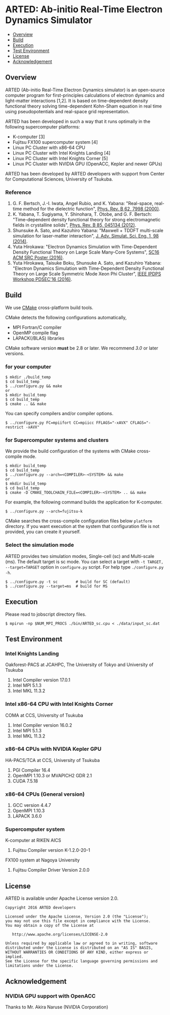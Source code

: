 # ARTED: Ab-initio Real-Time Electron Dynamics Simulator

- [Overview](#overview)
- [Build](#build)
- [Execution](#execution)
- [Test Environment](#test-environment)
- [License](#license)
- [Acknowledgement](#acknowledgement)

## Overview

ARTED (Ab-initio Real-Time Electron Dynamics simulator) is an open-source
computer program for first-principles calculations of electron dynamics and
light-matter interactions [1,2]. It is based on time-dependent density functional theory
solving time-dependent Kohn-Sham equation in real time using pseudopotentials
and real-space grid representation.

ARTED has been developed in such a way that it runs
optimally in the following supercomputer platforms:

- K-computer [3]
- Fujitsu FX100 supercomputer system [4]
- Linux PC Cluster with x86-64 CPU
- Linux PC Cluster with Intel Knights Landing [4]
- Linux PC Cluster with Intel Knights Corner [5]
- Linux PC Cluster with NVIDIA GPU (OpenACC, Kepler and newer GPUs)

ARTED has been developed by ARTED developers with support from
Center for Computational Sciences, University of Tsukuba.

### Reference
1. G. F. Bertsch, J.-I. Iwata, Angel Rubio, and K. Yabana: "Real-space, real-time method for the dielectric function", [Phys. Rev. B 62, 7998 (2000)](http://journals.aps.org/prb/abstract/10.1103/PhysRevB.62.7998).
2. K. Yabana, T. Sugiyama, Y. Shinohara, T. Otobe, and G. F. Bertsch: "Time-dependent density functional theory for strong electromagnetic fields in crystalline solids", [Phys. Rev. B  85, 045134 (2012)](http://journals.aps.org/prb/abstract/10.1103/PhysRevB.85.045134).
3. Shunsuke A. Sato, and Kazuhiro Yabana: "Maxwell + TDDFT multi-scale simulation for laser-matter interaction", [J. Adv. Simulat. Sci. Eng. 1, 98 (2014)](https://www.jstage.jst.go.jp/article/jasse/1/1/1_98/_article).
4. Yuta Hirokawa: "Electron Dynamics Simulation with Time-Dependent Density Functional Theory on Large Scale Many-Core Systems", [SC16 ACM SRC Poster (2016)](http://sc16.supercomputing.org/presentation/?id=spost147&sess=sess408).
5. Yuta Hirokawa, Taisuke Boku, Shunsuke A. Sato, and Kazuhiro Yabana: "Electron Dynamics Simulation with Time-Dependent Density Functional Theory on Large Scale Symmetric Mode Xeon Phi Cluster", [IEEE IPDPS Workshop PDSEC'16 (2016)](http://ieeexplore.ieee.org/abstract/document/7530004/).


## Build

We use [CMake](https://cmake.org/) cross-platform build tools.

CMake detects the following configurations automatically,

- MPI Fortran/C compiler
- OpenMP compile flag
- LAPACK(/BLAS) libraries

CMake software version **must** be 2.8 or later.
We recommend *3.0* or later versions.

### for your computer

    $ mkdir ./build_temp
    $ cd build_temp
    $ ../configure.py && make
    or
    $ mkdir build_temp
    $ cd build_temp
    $ cmake .. && make

You can specify compilers and/or compiler options.

    $ ../configure.py FC=mpiifort CC=mpiicc FFLAGS="-xAVX" CFLAGS="-restrict -xAVX"

### for Supercomputer systems and clusters

We provide the build configuration of the systems with CMake cross-compile mode.

    $ mkdir build_temp
    $ cd build_temp
    $ ../configure.py --arch=<COMPILER>-<SYSTEM> && make
    or
    $ mkdir build_temp
    $ cd build_temp
    $ cmake -D CMAKE_TOOLCHAIN_FILE=<COMPILER>-<SYSTEM> .. && make

For example, the following command builds the application for K-computer.

    $ ../configure.py --arch=fujitsu-k

CMake searches the cross-compile configuration files below `platform` directory.
If you want execution at the system that configuration file is not provided, you can create it yourself.

### Select the simulation mode

ARTED provides two simulation modes, Single-cell (sc) and Multi-scale (ms).
The default target is sc mode. You can select a target with `-t TARGET, --target=TARGET` option in `configure.py` script.
For help type `./configure.py -h`.

    $ ../configure.py -t sc        # build for SC (default)
    $ ../configure.py --target=ms  # build for MS


## Execution

Please read to jobscript directory files.

    $ mpirun -np $NUM_MPI_PROCS ./bin/ARTED_sc.cpu < ./data/input_sc.dat


## Test Environment

### Intel Knights Landing

Oakforest-PACS at JCAHPC, The University of Tokyo and University of Tsukuba

1. Intel Compiler version 17.0.1
2. Intel MPI 5.1.3
3. Intel MKL 11.3.2

### Intel x86-64 CPU with Intel Knights Corner

COMA at CCS, University of Tsukuba

1. Intel Compiler version 16.0.2
1. Intel MPI 5.1.3
1. Intel MKL 11.3.2

### x86-64 CPUs with NVIDIA Kepler GPU

HA-PACS/TCA at CCS, University of Tsukuba

1. PGI Compiler 16.4
2. OpenMPI 1.10.3 or MVAPICH2 GDR 2.1
3. CUDA 7.5.18

### x86-64 CPUs (General version)

1. GCC version 4.4.7
2. OpenMPI 1.10.3
3. LAPACK 3.6.0

### Supercomputer system

K-computer at RIKEN AICS

1. Fujitsu Compiler version K-1.2.0-20-1

FX100 system at Nagoya University

1. Fujitsu Compiler Driver Version 2.0.0


## License

ARTED is available under Apache License version 2.0.

    Copyright 2016 ARTED developers
    
    Licensed under the Apache License, Version 2.0 (the "License");
    you may not use this file except in compliance with the License.
    You may obtain a copy of the License at
    
       http://www.apache.org/licenses/LICENSE-2.0
    
    Unless required by applicable law or agreed to in writing, software
    distributed under the License is distributed on an "AS IS" BASIS,
    WITHOUT WARRANTIES OR CONDITIONS OF ANY KIND, either express or implied.
    See the License for the specific language governing permissions and
    limitations under the License.

## Acknowledgement

### NVIDIA GPU support with OpenACC

Thanks to Mr. Akira Naruse (NVIDIA Corporation)
